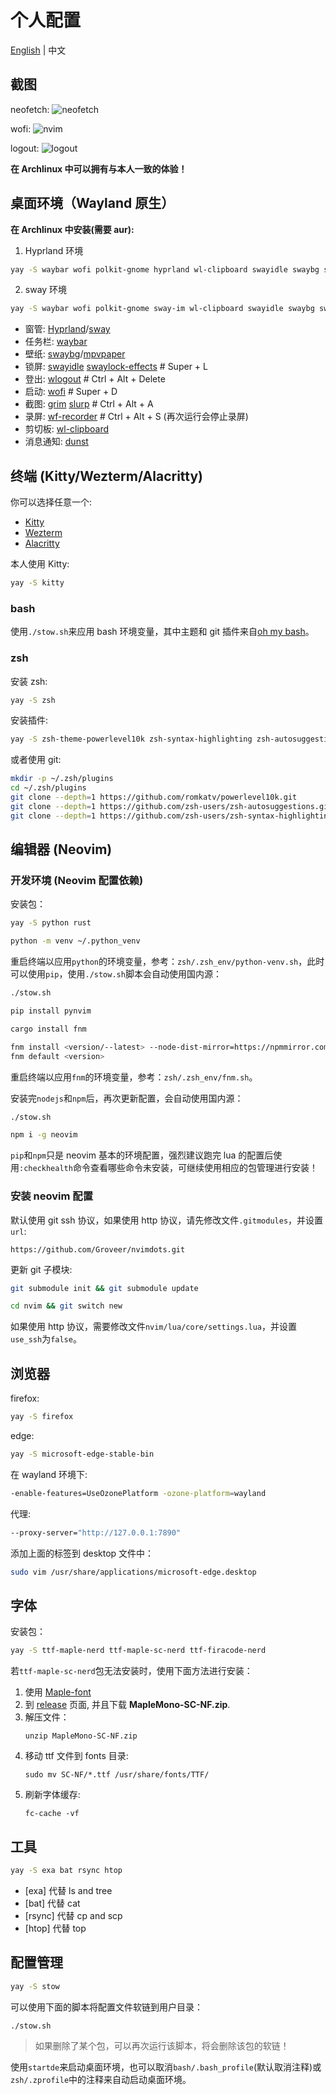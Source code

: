 # 个人配置

[English](README.md) | 中文

## 截图

neofetch:
![neofetch](https://github.com/Groveer/dotfiles/blob/screenshots/1.png?raw=true)

wofi:
![nvim](https://github.com/Groveer/dotfiles/blob/screenshots/2.png?raw=true)

logout:
![logout](https://github.com/Groveer/dotfiles/blob/screenshots/3.png?raw=true)

**在 Archlinux 中可以拥有与本人一致的体验！**

## 桌面环境（Wayland 原生）

**在 Archlinux 中安装(需要 aur):**

1. Hyprland 环境

```bash
yay -S waybar wofi polkit-gnome hyprland wl-clipboard swayidle swaybg swaylock-effects-git brightnessctl playerctl grim slurp dunst libnotify xdg-desktop-portal-wlr wf-recorder wlogout
```

2. sway 环境

```bash
yay -S waybar wofi polkit-gnome sway-im wl-clipboard swayidle swaybg swaylock-effects-git brightnessctl playerctl grim slurp dunst libnotify xdg-desktop-portal-wlr wf-recorder wlogout
```

- 窗管: [Hyprland](https://hyprland.org/)/[sway](https://swaywm.org/)
- 任务栏: [waybar](https://github.com/Alexays/Waybar)
- 壁纸: [swaybg](https://github.com/swaywm/swaybg)/[mpvpaper](https://github.com/GhostNaN/mpvpaper)
- 锁屏: [swayidle](https://github.com/swaywm/swayidle) [swaylock-effects](https://github.com/mortie/swaylock-effects) # Super + L
- 登出: [wlogout](https://github.com/ArtsyMacaw/wlogout) # Ctrl + Alt + Delete
- 启动: [wofi](https://hg.sr.ht/~scoopta/wofi) # Super + D
- 截图: [grim](https://sr.ht/~emersion/grim/) [slurp](https://github.com/emersion/slurp) # Ctrl + Alt + A
- 录屏: [wf-recorder](https://github.com/ammen99/wf-recorder) # Ctrl + Alt + S (再次运行会停止录屏)
- 剪切板: [wl-clipboard](https://github.com/bugaevc/wl-clipboard)
- 消息通知: [dunst](https://github.com/dunst-project/dunst)

## 终端 (Kitty/Wezterm/Alacritty)

你可以选择任意一个:

- [Kitty](https://sw.kovidgoyal.net/kitty/)
- [Wezterm](https://wezfurlong.org/wezterm/)
- [Alacritty](https://github.com/alacritty/alacritty)

本人使用 Kitty:

```bash
yay -S kitty
```

### bash

使用`./stow.sh`来应用 bash 环境变量，其中主题和 git 插件来自[oh my bash](https://github.com/ohmybash/oh-my-bash)。

### zsh

安装 zsh:

```bash
yay -S zsh
```

安装插件:

```bash
yay -S zsh-theme-powerlevel10k zsh-syntax-highlighting zsh-autosuggestions
```

或者使用 git:

```bash
mkdir -p ~/.zsh/plugins
cd ~/.zsh/plugins
git clone --depth=1 https://github.com/romkatv/powerlevel10k.git
git clone --depth=1 https://github.com/zsh-users/zsh-autosuggestions.git
git clone --depth=1 https://github.com/zsh-users/zsh-syntax-highlighting.git
```

## 编辑器 (Neovim)

### 开发环境 (Neovim 配置依赖)

安装包：

```bash
yay -S python rust
```

```bash
python -m venv ~/.python_venv
```

重启终端以应用`python`的环境变量，参考：`zsh/.zsh_env/python-venv.sh`，此时可以使用`pip`，使用`./stow.sh`脚本会自动使用国内源：

```bash
./stow.sh
```

```bash
pip install pynvim
```

```bash
cargo install fnm
```

```bash
fnm install <version/--latest> --node-dist-mirror=https://npmmirror.com/mirrors/node
fnm default <version>
```

重启终端以应用`fnm`的环境变量，参考：`zsh/.zsh_env/fnm.sh`。

安装完`nodejs`和`npm`后，再次更新配置，会自动使用国内源：

```bash
./stow.sh
```

```bash
npm i -g neovim
```

`pip`和`npm`只是 neovim 基本的环境配置，强烈建议跑完 lua 的配置后使用`:checkhealth`命令查看哪些命令未安装，可继续使用相应的包管理进行安装！

### 安装 neovim 配置

默认使用 git ssh 协议，如果使用 http 协议，请先修改文件`.gitmodules`，并设置`url`:

```
https://github.com/Groveer/nvimdots.git
```

更新 git 子模块:

```bash
git submodule init && git submodule update
```

```bash
cd nvim && git switch new
```

如果使用 http 协议，需要修改文件`nvim/lua/core/settings.lua`，并设置`use_ssh`为`false`。

## 浏览器

firefox:

```bash
yay -S firefox
```

edge:

```bash
yay -S microsoft-edge-stable-bin
```

在 wayland 环境下:

```bash
-enable-features=UseOzonePlatform -ozone-platform=wayland
```

代理:

```bash
--proxy-server="http://127.0.0.1:7890"
```

添加上面的标签到 desktop 文件中：

```bash
sudo vim /usr/share/applications/microsoft-edge.desktop
```

## 字体

安装包：

```bash
yay -S ttf-maple-nerd ttf-maple-sc-nerd ttf-firacode-nerd
```

若`ttf-maple-sc-nerd`包无法安装时，使用下面方法进行安装：

1. 使用 [Maple-font](https://github.com/subframe7536/Maple-font)
2. 到 [release](https://github.com/subframe7536/Maple-font/releases) 页面, 并且下载 **MapleMono-SC-NF.zip**.
3. 解压文件：
   ```
   unzip MapleMono-SC-NF.zip
   ```
4. 移动 ttf 文件到 fonts 目录:
   ```
   sudo mv SC-NF/*.ttf /usr/share/fonts/TTF/
   ```
5. 刷新字体缓存:
   ```
   fc-cache -vf
   ```

## 工具

```bash
yay -S exa bat rsync htop
```

- [exa] 代替 ls and tree
- [bat] 代替 cat
- [rsync] 代替 cp and scp
- [htop] 代替 top

## 配置管理

```bash
yay -S stow
```

可以使用下面的脚本将配置文件软链到用户目录：

```bash
./stow.sh
```

> 如果删除了某个包，可以再次运行该脚本，将会删除该包的软链！

使用`startde`来启动桌面环境，也可以取消`bash/.bash_profile`(默认取消注释)或`zsh/.zprofile`中的注释来自动启动桌面环境。
